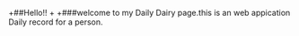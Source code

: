 +##Hello!!
+
+###welcome to my Daily Dairy page.this is an web appication Daily record for a person.
